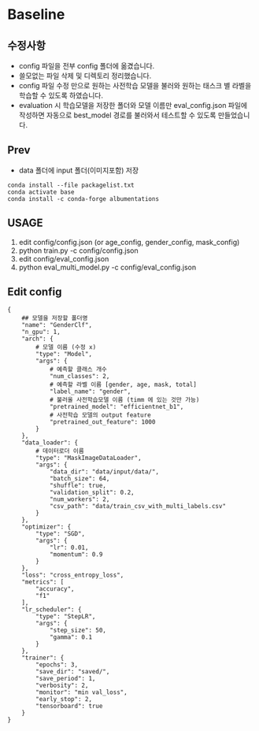 # Baseline

## 수정사항

- config 파일을 전부 config 폴더에 옮겼습니다.
- 쓸모없는 파일 삭제 및 디렉토리 정리했습니다.
- config 파일 수정 만으로 원하는 사전학습 모델을 불러와 원하는 태스크 별 라벨을 학습할 수 있도록 하였습니다.
- evaluation 시 학습모델을 저장한 폴더와 모델 이름만 eval_config.json 파일에 작성하면 자동으로 best_model 경로를
  불러와서 테스트할 수 있도록 만들었습니다.

## Prev

- data 폴더에 input 폴더(이미지포함) 저장

```
conda install --file packagelist.txt
conda activate base
conda install -c conda-forge albumentations
```

## USAGE
1. edit config/config.json (or age_config, gender_config, mask_config)
2. python train.py -c config/config.json
3. edit config/eval_config.json
4. python eval_multi_model.py -c config/eval_config.json

## Edit config

```
{
    ## 모델을 저장할 폴더명
    "name": "GenderClf",
    "n_gpu": 1,
    "arch": {
        # 모델 이름 (수정 x)
        "type": "Model",
        "args": {
            # 예측할 클래스 개수
            "num_classes": 2,
            # 예측할 라벨 이름 [gender, age, mask, total]
            "label_name": "gender",
            # 불러올 사전학습모델 이름 (timm 에 있는 것만 가능)
            "pretrained_model": "efficientnet_b1",
            # 사전학습 모델의 output feature
            "pretrained_out_feature": 1000
        }
    },
    "data_loader": {
        # 데이터로더 이름
        "type": "MaskImageDataLoader",
        "args": {
            "data_dir": "data/input/data/",
            "batch_size": 64,
            "shuffle": true,
            "validation_split": 0.2,
            "num_workers": 2,
            "csv_path": "data/train_csv_with_multi_labels.csv"
        }
    },
    "optimizer": {
        "type": "SGD",
        "args": {
            "lr": 0.01,
            "momentum": 0.9
        }
    },
    "loss": "cross_entropy_loss",
    "metrics": [
        "accuracy",
        "f1"
    ],
    "lr_scheduler": {
        "type": "StepLR",
        "args": {
            "step_size": 50,
            "gamma": 0.1
        }
    },
    "trainer": {
        "epochs": 3,
        "save_dir": "saved/",
        "save_period": 1,
        "verbosity": 2,
        "monitor": "min val_loss",
        "early_stop": 2,
        "tensorboard": true
    }
}
```
